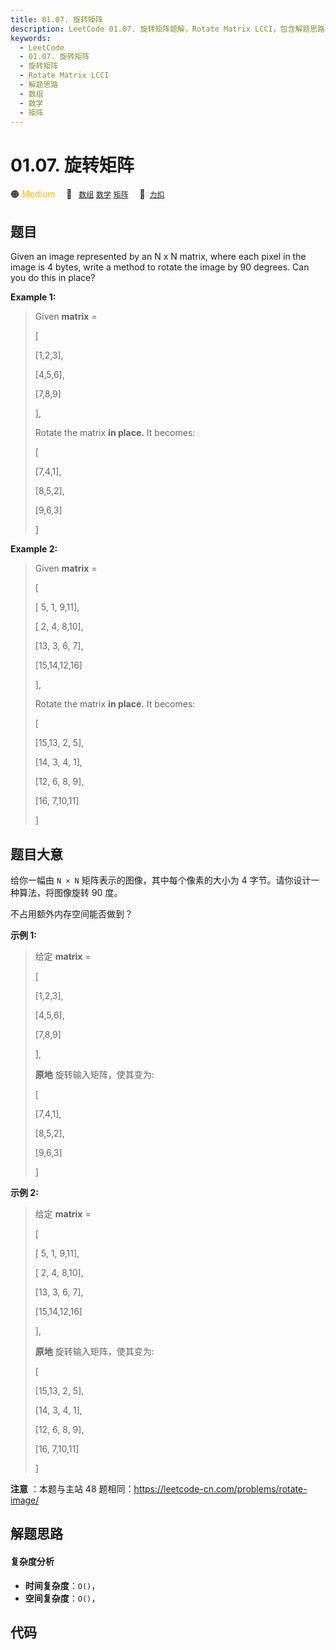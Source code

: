 ```yaml
---
title: 01.07. 旋转矩阵
description: LeetCode 01.07. 旋转矩阵题解，Rotate Matrix LCCI，包含解题思路、复杂度分析以及完整的 JavaScript 代码实现。
keywords:
  - LeetCode
  - 01.07. 旋转矩阵
  - 旋转矩阵
  - Rotate Matrix LCCI
  - 解题思路
  - 数组
  - 数学
  - 矩阵
---
```


# 01.07. 旋转矩阵

🟠 <font color=#ffb800>Medium</font>&emsp; 🔖&ensp; [`数组`](/tag/array.md) [`数学`](/tag/math.md) [`矩阵`](/tag/matrix.md)&emsp; 🔗&ensp;[`力扣`](https://leetcode.cn/problems/rotate-matrix-lcci)

## 题目

Given an image represented by an N x N matrix, where each pixel in the image
is 4 bytes, write a method to rotate the image by 90 degrees. Can you do this
in place?



**Example 1:**

> 
> 
> 
> 
> 
> Given **matrix** = 
> 
> [
> 
>   [1,2,3],
> 
>   [4,5,6],
> 
>   [7,8,9]
> 
> ],
> 
> 
> 
> Rotate the matrix **in place.** It becomes:
> 
> [
> 
>   [7,4,1],
> 
>   [8,5,2],
> 
>   [9,6,3]
> 
> ]

**Example 2:**

> 
> 
> 
> 
> 
> Given **matrix** =
> 
> [
> 
>   [ 5, 1, 9,11],
> 
>   [ 2, 4, 8,10],
> 
>   [13, 3, 6, 7],
> 
>   [15,14,12,16]
> 
> ], 
> 
> 
> 
> Rotate the matrix **in place.** It becomes:
> 
> [
> 
>   [15,13, 2, 5],
> 
>   [14, 3, 4, 1],
> 
>   [12, 6, 8, 9],
> 
>   [16, 7,10,11]
> 
> ]
> 
> 


## 题目大意

给你一幅由 `N × N` 矩阵表示的图像，其中每个像素的大小为 4 字节。请你设计一种算法，将图像旋转 90 度。

不占用额外内存空间能否做到？

**示例 1:**

> 
> 
> 
> 
> 
> 给定 **matrix** = 
> 
> [
> 
>   [1,2,3],
> 
>   [4,5,6],
> 
>   [7,8,9]
> 
> ],
> 
> 
> 
> **原地** 旋转输入矩阵，使其变为:
> 
> [
> 
>   [7,4,1],
> 
>   [8,5,2],
> 
>   [9,6,3]
> 
> ]
> 
> 

**示例 2:**

> 
> 
> 
> 
> 
> 给定 **matrix** =
> 
> [
> 
>   [ 5, 1, 9,11],
> 
>   [ 2, 4, 8,10],
> 
>   [13, 3, 6, 7],
> 
>   [15,14,12,16]
> 
> ], 
> 
> 
> 
> **原地** 旋转输入矩阵，使其变为:
> 
> [
> 
>   [15,13, 2, 5],
> 
>   [14, 3, 4, 1],
> 
>   [12, 6, 8, 9],
> 
>   [16, 7,10,11]
> 
> ]
> 
> 

**注意** ：本题与主站 48 题相同：<https://leetcode-cn.com/problems/rotate-image/>


## 解题思路

#### 复杂度分析

- **时间复杂度**：`O()`，
- **空间复杂度**：`O()`，

## 代码

```javascript

```